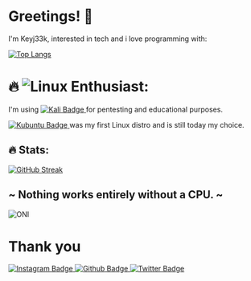 # Greetings! 👋

I'm Keyj33k, interested in tech and i love programming with:

[![Top Langs](https://github-readme-stats.vercel.app/api/top-langs/?username=Keyj33k&langs_count=8)](https://github.com/anuraghazra/github-readme-stats)

# :fire: ![Linux](https://img.shields.io/badge/Linux-FCC624?style=for-the-badge&logo=linux&logoColor=black) Enthusiast: 

I'm using 
<a href="https://www.kali.org/">
  <img src="https://img.shields.io/badge/Kali-268BEE?style=for-the-badge&logo=kalilinux&logoColor=white" alt="Kali Badge"/>
</a>
 for pentesting and educational purposes.

<a href="https://kubuntu.org/">
  <img src="https://img.shields.io/badge/-KUbuntu-%230079C1?style=for-the-badge&logo=kubuntu&logoColor=white" alt="Kubuntu Badge"/>
</a>
was my first Linux distro and is still today my choice.

## :fire: Stats:
[![GitHub Streak](http://github-readme-streak-stats.herokuapp.com?user=Keyj33k&theme=dark&background=000000)](https://git.io/streak-stats) 

## ~ Nothing works entirely without a CPU. ~
![ONI](https://github.githubassets.com/images/icons/emoji/unicode/1f479.png)

# Thank you

<div id="badges">
  <a href="https://www.instagram.com/keyjeek/">
    <img src="https://img.shields.io/badge/instagram-%23E4405F.svg?style=for-the-badge&logo=Instagram&logoColor=white" alt="Instagram Badge"/>
  </a>
  <a href="https://github.com/Keyj33k">
    <img src="https://img.shields.io/badge/github-%23121011.svg?style=for-the-badge&logo=github&logoColor=white" alt="Github Badge"/>
  </a>
  <a href="https://twitter.com/keyjeek">
    <img src="https://img.shields.io/badge/Twitter-blue?style=for-the-badge&logo=twitter&logoColor=white" alt="Twitter Badge"/>
  </a>
</div>

